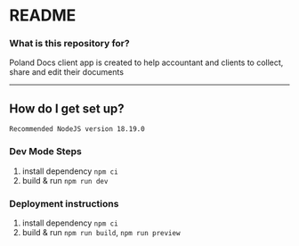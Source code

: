 # README #

### What is this repository for? ###

Poland Docs client app is created to help accountant and clients to collect, share and edit their documents

*** 

## How do I get set up?
```Recommended NodeJS version 18.19.0```

### Dev Mode Steps
1) install dependency ```npm ci```
2) build & run ```npm run dev```

### Deployment instructions
1) install dependency ```npm ci```
2) build & run ```npm run build```, ```npm run preview```

